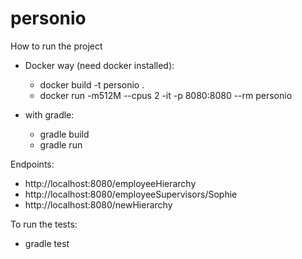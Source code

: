 # personio

How to run the project

- Docker way (need docker installed):
  - docker build -t personio . 
  - docker run -m512M --cpus 2 -it -p 8080:8080 --rm personio
  
- with gradle:
  - gradle build
  - gradle run


Endpoints:

- http://localhost:8080/employeeHierarchy
- http://localhost:8080/employeeSupervisors/Sophie
- http://localhost:8080/newHierarchy

To run the tests:

- gradle test
